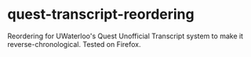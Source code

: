 # quest-transcript-reordering
Reordering for UWaterloo's Quest Unofficial Transcript system to make it reverse-chronological. Tested on Firefox.
